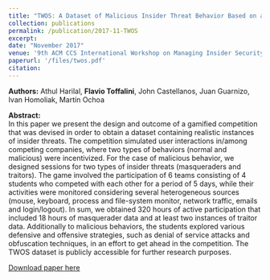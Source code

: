 ```yaml
---
title: "TWOS: A Dataset of Malicious Insider Threat Behavior Based on a Gamified Competition"
collection: publications
permalink: /publication/2017-11-TWOS
excerpt:
date: "November 2017"
venue: '9th ACM CCS International Workshop on Managing Insider Security Threats (MIST), Dallas, USA'
paperurl: '/files/twos.pdf'
citation:
---
```


**Authors:** Athul Harilal, **Flavio Toffalini**, John Castellanos, Juan Guarnizo, Ivan Homoliak, Mart&iacute;n Ochoa

**Abstract:**  
In this paper we present the design and outcome of a gamified competition that was devised in order to obtain a dataset containing realistic instances of insider threats. The competition simulated user interactions in/among competing companies, where two types of behaviors (normal and malicious) were incentivized. For the case of malicious behavior, we designed sessions for two types of insider threats (masqueraders and traitors). The game involved the participation of 6 teams consisting of 4 students who competed with each other for a period of 5 days, while their activities were monitored considering several heterogeneous sources (mouse, keyboard, process and file-system monitor, network traffic, emails and login/logout). In sum, we obtained 320 hours of active participation that included 18 hours of masquerader data and at least two instances of traitor data. Additionally to malicious behaviors, the students explored various defensive and offensive strategies, such as denial of service attacks and obfuscation techniques, in an effort to get ahead in the competition. The TWOS dataset is publicly accessible for further research purposes.

[Download paper here](/files/twos.pdf)
